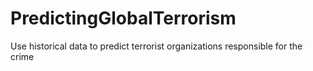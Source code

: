 # PredictingGlobalTerrorism
Use historical data to predict terrorist organizations responsible for the crime
